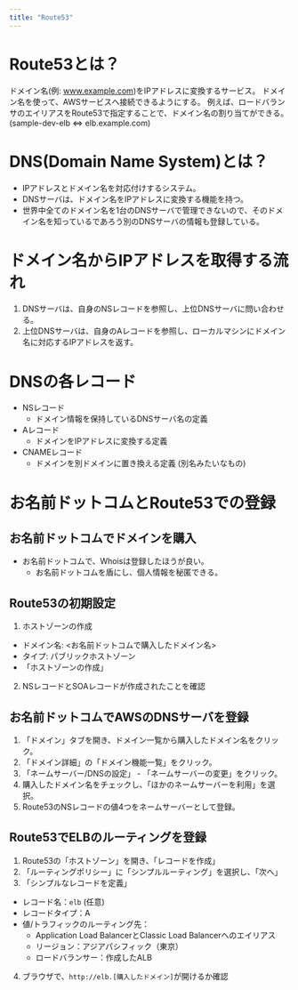 ```yaml
---
title: "Route53"
---
```


# Route53とは？

ドメイン名(例: www.example.com)をIPアドレスに変換するサービス。
ドメイン名を使って、AWSサービスへ接続できるようにする。
例えば、ロードバランサのエイリアスをRoute53で指定することで、ドメイン名の割り当てができる。
(sample-dev-elb ⇔ elb.example.com)

# DNS(Domain Name System)とは？
- IPアドレスとドメイン名を対応付けするシステム。
- DNSサーバは、ドメイン名をIPアドレスに変換する機能を持つ。
- 世界中全てのドメイン名を1台のDNSサーバで管理できないので、そのドメイン名を知っているであろう別のDNSサーバの情報も登録している。

# ドメイン名からIPアドレスを取得する流れ
1. DNSサーバは、自身のNSレコードを参照し、上位DNSサーバに問い合わせる。
2. 上位DNSサーバは、自身のAレコードを参照し、ローカルマシンにドメイン名に対応するIPアドレスを返す。

# DNSの各レコード
- NSレコード
  - ドメイン情報を保持しているDNSサーバ名の定義
- Aレコード
  - ドメインをIPアドレスに変換する定義
- CNAMEレコード
  - ドメインを別ドメインに置き換える定義 (別名みたいなもの)

# お名前ドットコムとRoute53での登録

## お名前ドットコムでドメインを購入
- お名前ドットコムで、Whoisは登録したほうが良い。
  - お名前ドットコムを盾にし、個人情報を秘匿できる。

## Route53の初期設定
1. ホストゾーンの作成
- ドメイン名: <お名前ドットコムで購入したドメイン名>
- タイプ: パブリックホストゾーン
- 「ホストゾーンの作成」
2. NSレコードとSOAレコードが作成されたことを確認

## お名前ドットコムでAWSのDNSサーバを登録
1. 「ドメイン」タブを開き、ドメイン一覧から購入したドメイン名をクリック。
2. 「ドメイン詳細」の「ドメイン機能一覧」をクリック。
3. 「ネームサーバー/DNSの設定」 - 「ネームサーバーの変更」をクリック。
4. 購入したドメイン名をチェックし、「ほかのネームサーバーを利用」を選択。
5. Route53のNSレコードの値4つをネームサーバーとして登録。

## Route53でELBのルーティングを登録
1. Route53の「ホストゾーン」を開き、「レコードを作成」
2. 「ルーティングポリシー」に「シンプルルーティング」を選択し、「次へ」
3. 「シンプルなレコードを定義」
- レコード名：`elb` (任意)
- レコードタイプ：A
- 値/トラフィックのルーティング先：
  - Application Load BalancerとClassic Load Balancerへのエイリアス
  - リージョン：アジアパシフィック（東京）
  - ロードバランサー：作成したALB
4. ブラウザで、`http://elb.[購入したドメイン]`が開けるか確認
